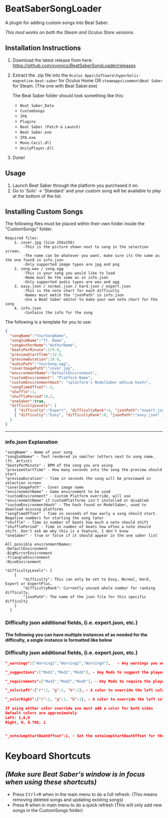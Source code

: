 # BeatSaberSongLoader
A plugin for adding custom songs into Beat Saber.

*This mod works on both the Steam and Oculus Store versions.*

## Installation Instructions
 1. Download the latest release from here: https://github.com/xyonico/BeatSaberSongLoader/releases
 2. Extract the .zip file into the `Oculus Apps\Software\hyperbolic-magnetism-beat-saber` for Oculus Home OR `steamapps\common\Beat Saber` for Steam. (The one with Beat Saber.exe)
  
    The Beat Saber folder should look something like this:
    * `Beat Saber_Data`
    * `CustomSongs`
    * `IPA`
    * `Plugins`
    * `Beat Saber (Patch & Launch)`
    * `Beat Saber.exe`
    * `IPA.exe`
    * `Mono.Cecil.dll`
    * `UnityPlayer.dll`
 3. Done!

## Usage
 1. Launch Beat Saber through the platform you purchased it on.	
 2. Go to 'Solo' -> 'Standard' and your custom song will be available to play at the bottom of the list.	


## Installing Custom Songs
The following files must be placed within their own folder inside the "CustomSongs" folder.

    Required files:
		1. cover.jpg (Size 256x256)
			-This is the picture shown next to song in the selection screen.
			-The name can be whatever you want, make sure its the same as the one found in info.json
			-Only supported image types are jpg and png
		2. song.wav / song.ogg
			-This is your song you would like to load
			-Name must be the same as in info.json
			-Only supported audio types are wav and ogg
		3. easy.json / normal.json / hard.json / expert.json
			-This is the note chart for each difficulty
			-Names must match the "jsonPath" in info.json
			-Use a Beat Saber editor to make your own note chart for the song
		4. info.json
			-Contains the info for the song

The following is a template for you to use:
```json
{
  "songName":"YourSongName",
  "songSubName":"ft. Name",
  "songAuthorName":"AuthorName",
  "beatsPerMinute":179.0, 
  "previewStartTime":12.0,
  "previewDuration":10.0,
  "audioPath":"YourSong.ogg",
  "coverImagePath":"cover.jpg",
  "environmentName":"DefaultEnvironment",
  "customEnvironment": "Platform Name",
  "customEnvironmentHash": "<platform's ModelSaber md5sum hash>",
  "songTimeOffset":-2,
  "shuffle":1,
  "shufflePeriod":0.2,
  "oneSaber":true,
  "difficultyLevels": [
	{ "difficulty":"Expert", "difficultyRank":4, "jsonPath":"expert.json" },
	{ "difficulty":"Easy", "difficultyRank":0, "jsonPath":"easy.json" }
  ]
}
```
___

### info.json Explanation
```
"songName" - Name of your song
"songSubName" - Text rendered in smaller letters next to song name. (ft. Artist)
"beatsPerMinute" - BPM of the song you are using
"previewStartTime" - How many seconds into the song the preview should start
"previewDuration" - Time in seconds the song will be previewed in selection screen
"coverImagePath" - Cover image name
"environmentName" - Game environment to be used
"customEnvironment" - Custom Platform override, will use "environmentName" if CustomPlatforms isn't installed or disabled
"customEnvironmentHash" - The hash found on ModelSaber, used to download missing platforms
"songTimeOffset" - Time in seconds of how early a song should start. Negative numbers for starting the song later
"shuffle" - Time in number of beats how much a note should shift
"shufflePeriod" - Time in number of beats how often a note should shift. Don't ask me why this is a feature, I don't know
"oneSaber" - true or false if it should appear in the one saber list

All possible environmentNames:
-DefaultEnvironment
-BigMirrorEnvironment
-TriangleEnvironment
-NiceEnvironment

"difficultyLevels": [
	{
		"difficulty": This can only be set to Easy, Normal, Hard, Expert or ExpertPlus,
		"difficultyRank": Currently unused whole number for ranking difficulty,
		"jsonPath": The name of the json file for this specific difficulty
	}
  ]
```

### Difficulty json additional fields, (i.e. expert.json,  etc.)
#### The following you can have multiple instances of as needed for the difficulty, a single instance is formatted like below

### Difficulty json additional fields, (i.e. expert.json,  etc.)
```json
"_warnings":["Warning1","Warning2","WarningX"],   - Any warnings you would like the player to be aware of before playing the song

"_suggestions":["Mod1","Mod2","ModX"], - Any Mods to suggest the player uses for playing the song, must be supported by the mod in question otherwise the player will constantly be informed they are missing suggested mod(s)

"_requirements":["Mod1","Mod2","ModX"], - Any Mods to require the player has before being able to play the song, must be supported by mod in question otherwise song will simply not be playable

"_colorLeft":{"r":1, "g":1, "b":1}, - A color to override the left color to if the player has custom song colors enabled, color range for r,g, and b is a 0-1 scale, not 0-255 scale 

"_colorRight":{"r":1, "g":1, "b":1}, - A color to override the left color to if the player has custom song colors enabled, color range for r,g, and b is a 0-1 scale, not 0-255 scale

If using either color override you must add a color for both sides
Default colors are approximately
Left: 1,0,0
Right, 0, 0.706, 1


"_noteJumpStartBeatOffset":1, - Set the noteJumpStartBeatOffset for the song, default value is 0 if not implemented
```

# Keyboard Shortcuts
*(Make sure Beat Saber's window is in focus when using these shortcuts)*
---
 * Press <kbd>Ctrl+R</kbd> when in the main menu to do a full refresh. (This means removing deleted songs and updating existing songs)
 * Press <kbd>R</kbd> when in main menu to do a quick refresh (This will only add new songs in the CustomSongs folder)
